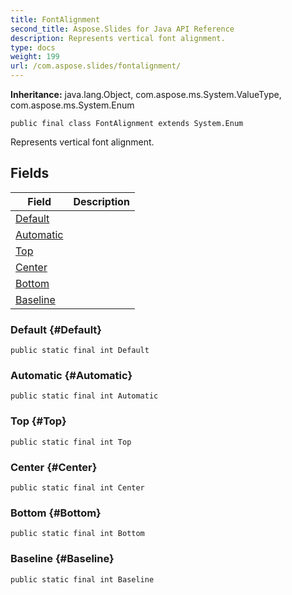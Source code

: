 ```yaml
---
title: FontAlignment
second_title: Aspose.Slides for Java API Reference
description: Represents vertical font alignment.
type: docs
weight: 199
url: /com.aspose.slides/fontalignment/
---
```

**Inheritance:**
java.lang.Object, com.aspose.ms.System.ValueType, com.aspose.ms.System.Enum
```
public final class FontAlignment extends System.Enum
```

Represents vertical font alignment.
## Fields

| Field | Description |
| --- | --- |
| [Default](#Default) |  |
| [Automatic](#Automatic) |  |
| [Top](#Top) |  |
| [Center](#Center) |  |
| [Bottom](#Bottom) |  |
| [Baseline](#Baseline) |  |
### Default {#Default}
```
public static final int Default
```




### Automatic {#Automatic}
```
public static final int Automatic
```




### Top {#Top}
```
public static final int Top
```




### Center {#Center}
```
public static final int Center
```




### Bottom {#Bottom}
```
public static final int Bottom
```




### Baseline {#Baseline}
```
public static final int Baseline
```




